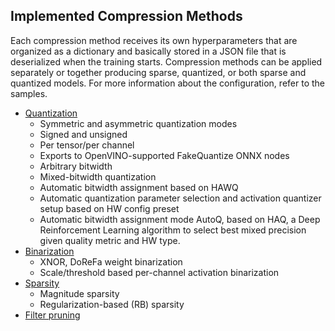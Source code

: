 ## Implemented Compression Methods

Each compression method receives its own hyperparameters that are organized as a dictionary and basically stored in a JSON file that is deserialized when the training starts. Compression methods can be applied separately or together producing sparse, quantized, or both sparse and quantized models. For more information about the configuration, refer to the samples.

- [Quantization](./compression_algorithms/Quantization.md)
  - Symmetric and asymmetric quantization modes
  - Signed and unsigned
  - Per tensor/per channel
  - Exports to OpenVINO-supported FakeQuantize ONNX nodes
  - Arbitrary bitwidth
  - Mixed-bitwidth quantization
  - Automatic bitwidth assignment based on HAWQ
  - Automatic quantization parameter selection and activation quantizer setup based on HW config preset
  - Automatic bitwidth assignment mode AutoQ, based on HAQ, a Deep Reinforcement Learning algorithm to select best mixed precision given quality metric and HW type.
- [Binarization](./compression_algorithms/Binarization.md)
  - XNOR, DoReFa weight binarization
  - Scale/threshold based per-channel activation binarization
- [Sparsity](./compression_algorithms/Sparsity.md)
  - Magnitude sparsity
  - Regularization-based (RB) sparsity
- [Filter pruning](./compression_algorithms/Pruning.md)

